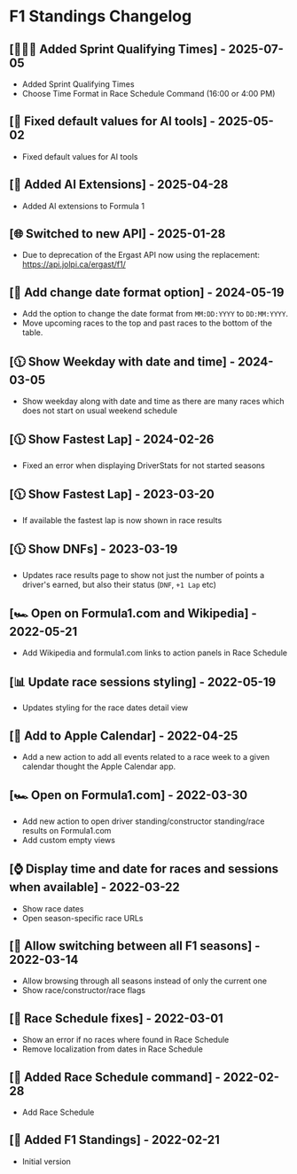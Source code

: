 # F1 Standings Changelog

## [🏃‍♂️‍➡️ Added Sprint Qualifying Times] - 2025-07-05

- Added Sprint Qualifying Times
- Choose Time Format in Race Schedule Command (16:00 or 4:00 PM)

## [🐞 Fixed default values for AI tools] - 2025-05-02

- Fixed default values for AI tools

## [🧠 Added AI Extensions] - 2025-04-28

- Added AI extensions to Formula 1

## [🌐 Switched to new API] - 2025-01-28

- Due to deprecation of the Ergast API now using the replacement: https://api.jolpi.ca/ergast/f1/

## [📆 Add change date format option] - 2024-05-19

- Add the option to change the date format from `MM:DD:YYYY` to `DD:MM:YYYY`.
- Move upcoming races to the top and past races to the bottom of the table.

## [🕦 Show Weekday with date and time] - 2024-03-05

- Show weekday along with date and time as there are many races which does not start on usual weekend schedule

## [🕦 Show Fastest Lap] - 2024-02-26

- Fixed an error when displaying DriverStats for not started seasons

## [🕦 Show Fastest Lap] - 2023-03-20

- If available the fastest lap is now shown in race results

## [🕦 Show DNFs] - 2023-03-19

- Updates race results page to show not just the number of points a driver's earned, but also their status (`DNF`, `+1 Lap` etc)

## [🏎️ Open on Formula1.com and Wikipedia] - 2022-05-21

- Add Wikipedia and formula1.com links to action panels in Race Schedule

## [📊 Update race sessions styling] - 2022-05-19

- Updates styling for the race dates detail view

## [📆 Add to Apple Calendar] - 2022-04-25

- Add a new action to add all events related to a race week to a given calendar thought the Apple Calendar app.

## [🏎️ Open on Formula1.com] - 2022-03-30

- Add new action to open driver standing/constructor standing/race results on Formula1.com
- Add custom empty views

## [⌚ Display time and date for races and sessions when available] - 2022-03-22

- Show race dates
- Open season-specific race URLs

## [🍂 Allow switching between all F1 seasons] - 2022-03-14

- Allow browsing through all seasons instead of only the current one
- Show race/constructor/race flags

## [🐞 Race Schedule fixes] - 2022-03-01

- Show an error if no races where found in Race Schedule
- Remove localization from dates in Race Schedule

## [🏁 Added Race Schedule command] - 2022-02-28

- Add Race Schedule

## [🎂 Added F1 Standings] - 2022-02-21

- Initial version
